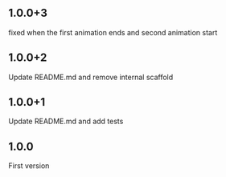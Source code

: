 ## 1.0.0+3
fixed when the first animation ends and second animation start
## 1.0.0+2
Update README.md and remove internal scaffold
## 1.0.0+1
Update README.md and add tests
## 1.0.0
First version


